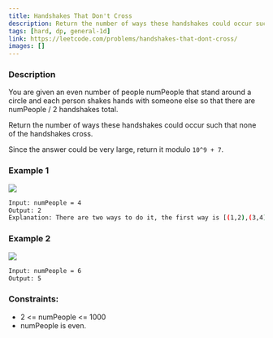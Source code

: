 ```yaml
---
title: Handshakes That Don't Cross
description: Return the number of ways these handshakes could occur such that none of the handshakes cross.
tags: [hard, dp, general-1d]
link: https://leetcode.com/problems/handshakes-that-dont-cross/
images: []
---
```


### Description

You are given an even number of people numPeople that stand around a circle and each person shakes hands with someone else so that there are numPeople / 2 handshakes total.

Return the number of ways these handshakes could occur such that none of the handshakes cross.

Since the answer could be very large, return it modulo `10^9 + 7`.

### Example 1

![](https://assets.leetcode.com/uploads/2019/07/11/5125_example_2.png)

```bash
Input: numPeople = 4
Output: 2
Explanation: There are two ways to do it, the first way is [(1,2),(3,4)] and the second one is [(2,3),(4,1)].
```

### Example 2

![](https://assets.leetcode.com/uploads/2019/07/11/5125_example_3.png)

```bash
Input: numPeople = 6
Output: 5
```

### Constraints:

- 2 <= numPeople <= 1000
- numPeople is even.